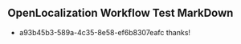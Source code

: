 ## OpenLocalization Workflow Test MarkDown
* a93b45b3-589a-4c35-8e58-ef6b8307eafc 
thanks!<!--HONumber=Mar16_HO3-->
